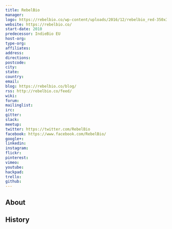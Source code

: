 ```yaml
---
title: RebelBio
manager: 
logo: https://rebelbio.co/wp-content/uploads/2016/12/rebelbio_red-350x350.png
website: https://rebelbio.co/
start-date: 2010
predecessor: IndieBio EU
host-org: 
type-org: 
affiliates: 
address: 
directions: 
postcode: 
city: 
state: 
country: 
email: 
blog: https://rebelbio.co/blog/
rss: http://rebelbio.co/feed/
wiki: 
forum: 
mailinglist: 
irc: 
gitter: 
slack: 
meetup: 
twitter: https://twitter.com/RebelBio
facebook: https://www.facebook.com/RebelBio/
google+: 
linkedin: 
instagram: 
flickr: 
pinterest: 
vimeo: 
youtube: 
hackpad: 
trello: 
github: 
---
```


## About

## History
